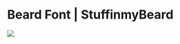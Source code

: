 <!--
id: 155882622
link: http://tumblr.atmos.org/post/155882622/beard-font-stuffinmybeard
slug: beard-font-stuffinmybeard
date: Tue Aug 04 2009 14:17:52 GMT-0700 (PDT)
publish: 2009-08-04
tags: 
title: Beard Font | StuffinmyBeard
-->


Beard Font | StuffinmyBeard
===========================

![](http://31.media.tumblr.com/ZyX8Upfynqqof0kiPxC95ioYo1_400.jpg)

